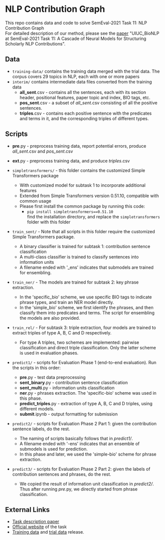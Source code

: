 # NLP Contribution Graph
This repo contains data and code to solve SemEval-2021 Task 11: NLP Contribution Graph\
For detailed description of our method, please see the [paper](https://arxiv.org/abs/2105.05435/) "UIUC_BioNLP at SemEval-2021 Task 11: A Cascade of Neural Models for Structuring Scholarly NLP Contributions".

## Data
* <code>training-data/</code> contains the training data merged with the trial data. The corpus covers 29 topics in NLP, each with one or more papers
* <code>interim/</code> contains intermediate data files converted from the training data
  * **all_sent**.csv - contains all the sentences, each with its section header, positional features, paper topic and index, BIO tags, etc.
  * **pos_sent**.csv - a subset of *all_sent*.csv consisting of all the positive sentences.
  * **triples**.csv - contains each positive sentence with the predicates and terms in it, and the corresponding triples of different types.


## Scripts
* **pre**.py - preprocess training data, report potential errors, produce *all_sent*.csv and *pos_sent*.csv
* **ext**.py - preprocess training data, and produce *triples*.csv
* <code>simpletransformers/</code> - this folder contains the customized Simple Transformers package
  * With customized model for subtask 1 to incorporate additional features
  * Extended from Simple Transformers version 0.51.10, compatible with common usage
  * Please first install the common package by running this code:
    * <code>pip install simpletransformers==0.51.10</code>\
    find the installation directory, and replace the <code>simpletransformers</code> folder with this folder

* <code>train_sent/</code> - Note that all scripts in this folder require the customized Simple Transformers package.
  * A binary classifier is trained for subtask 1: contribution sentence classification
  * A multi-class classifier is trained to classify sentences into information units
  * A filename ended with '_ens' indicates that submodels are trained for ensembling.

* <code>train_ner/</code> - The models are trained for subtask 2: key phrase extraction. 
  * In the 'specific_bio' scheme, we use specific BIO tags to indicate phrase types, and train an NER model directly.
  * In the 'simple_bio' scheme, we first identify the phrases, and then classify them into predicates and terms. The script for ensembling the models are also provided.

* <code>train_rel/</code> - For subtask 3: triple extraction\, four models are trained to extract triples of type A, B, C and D respectively. 
  * For type A triples, two schemes are implemented: pairwise classification and direct triple classification. Only the latter scheme is used in evaluation phases.

* <code>predict1/</code> - scripts for Evaluation Phase 1 (end-to-end evaluation). Run the scripts in this order:
  * **pre**.py - test data preprocessing
  * **sent_binary**.py - contribution sentence classification
  * **sent_multi**.py - information units classification
  * **ner**.py - phrases extraction. The 'specific-bio' scheme was used in this phase.
  * **predict_triples**.py - extraction of type A, B, C and D triples, using different models.
  * **submit**.ipynb - output formatting for submission
* <code>predict2/</code> - scripts for Evaluation Phase 2 Part 1: given the contribution sentence labels, do the rest.
  * The naming of scripts basically follows that in *predict1/*. 
  * A filename ended with '-ens' indicates that an ensemble of submodels is used for prediction.
  * In this phase and later, we used the 'simple-bio' scheme for phrase extraction.
* <code>predict3/</code> - scripts for Evaluation Phase 2 Part 2: given the labels of contribution sentences and phrases, do the rest.
  * We copied the result of information unit classification in *predict2/*. Thus after running *pre*.py, we directly started from phrase classification.

## External Links
* [Task description paper](https://arxiv.org/abs/2106.07385)
* [Official website](https://ncg-task.github.io/) of the task
* [Training data](https://github.com/ncg-task/training-data) and [trial data](https://github.com/ncg-task/trial-data) release.
